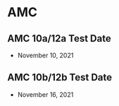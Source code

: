 
# AMC

## AMC 10a/12a Test Date

- November 10, 2021

## AMC 10b/12b Test Date

- November 16, 2021
